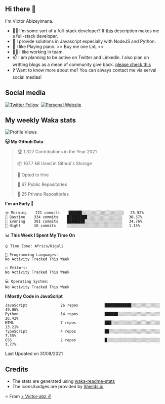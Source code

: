## Hi there 👋
I'm Victor Abizeyimana.  
- 👨‍💻 I'm some sort of a full-stack developer? If [this](https://www.w3schools.com/whatis/whatis_fullstack.asp) description makes me a full-stack developer.
- 🌱 I provide solutions in Javascript especially with NodeJS and Python. 
- 🎹 I like Playing piano. >> Buy me one LoL <<
- 👯‍♀️ I like working in team.
- 📫 I am planning to be active on Twitter and Linkedin. I also plan on writting blogs as a mean of community give back. [please check this](https://victor-abz.com/)
- ❓ Want to know more about me? You can always contact me via serval social medias!

## Social media
[![Twitter Follow](https://img.shields.io/twitter/follow/vicky_abz?color=%231DA1F2&label=Twitter&style=for-the-badge&logo=twitter&logoColor=ffffff)](https://twitter.com/vicky_abz)
‎‎ [![Personal Website](https://img.shields.io/static/v1?label=visit&message=victor-abz.com&color=%235F021F&style=for-the-badge)](https://victor-abz.com/)

## My weekly Waka stats
<!--START_SECTION:waka-->
![Profile Views](http://img.shields.io/badge/Profile%20Views-1-blue)

**🐱 My Github Data** 

> 🏆 1,327 Contributions in the Year 2021
 > 
> 📦 167.7 kB Used in Github's Storage 
 > 
> 💼 Opted to Hire
 > 
> 📜 67 Public Repositories 
 > 
> 🔑 25 Private Repositories  
 > 
**I'm an Early 🐤** 

```text
🌞 Morning    221 commits    ██████░░░░░░░░░░░░░░░░░░░   25.52% 
🌆 Daytime    334 commits    █████████░░░░░░░░░░░░░░░░   38.57% 
🌃 Evening    301 commits    ████████░░░░░░░░░░░░░░░░░   34.76% 
🌙 Night      10 commits     ░░░░░░░░░░░░░░░░░░░░░░░░░   1.15%

```


📊 **This Week I Spent My Time On** 

```text
⌚︎ Time Zone: Africa/Kigali

💬 Programming Languages: 
No Activity Tracked This Week

🔥 Editors: 
No Activity Tracked This Week

💻 Operating System: 
No Activity Tracked This Week

```

**I Mostly Code in JavaScript** 

```text
JavaScript               26 repos            ████████████░░░░░░░░░░░░░   49.06% 
Python                   14 repos            ██████░░░░░░░░░░░░░░░░░░░   26.42% 
HTML                     7 repos             ███░░░░░░░░░░░░░░░░░░░░░░   13.21% 
TypeScript               4 repos             ██░░░░░░░░░░░░░░░░░░░░░░░   7.55% 
CSS                      2 repos             █░░░░░░░░░░░░░░░░░░░░░░░░   3.77%

```



 Last Updated on 31/08/2021
<!--END_SECTION:waka-->

## Credits
- The stats are generated using [waka-readme-stats](https://github.com/anmol098/waka-readme-stats)
- The icons/badges are provided by [Shields.io](https://shields.io/)

⭐️ From [> Victor-abz ✌](https://victor-abz.com/)
